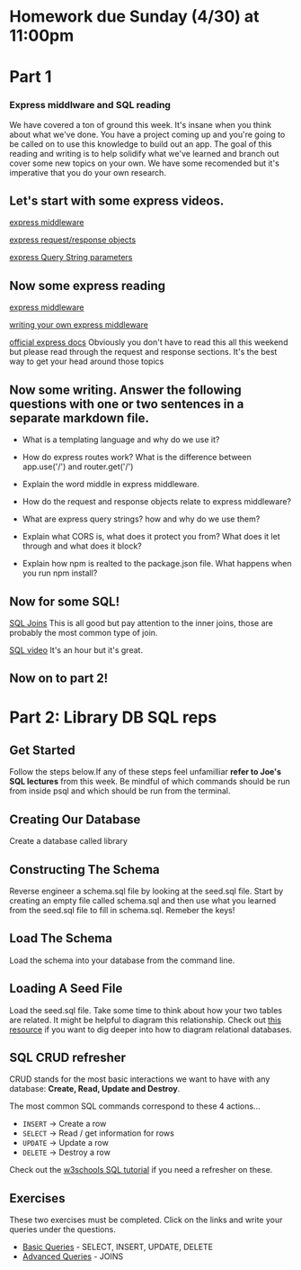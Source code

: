 # Homework due Sunday (4/30) at 11:00pm

# Part 1

### Express middlware and SQL reading 

We have covered a ton of ground this week. It's insane when you think about what we've done. You have a project coming up and you're going to be called on to use this knowledge to build out an app. The goal of this reading and writing is to help solidify what we've learned and branch out cover some new topics on your own. We have some recomended but it's imperative that you do your own research.

## Let's start with some express videos.
[express middleware](https://www.youtube.com/watch?v=NKUtINVzZ0E)

[express request/response objects](https://www.youtube.com/watch?v=ug-g1U1UR_w)

[express Query String parameters](https://www.youtube.com/watch?v=YEwst32GwS0)

## Now some express reading
[express middleware](https://expressjs.com/en/guide/using-middleware.html)

[writing your own express middleware](https://stormpath.com/blog/how-to-write-middleware-for-express-apps)

[official express docs](https://expressjs.com/en/api.html) Obviously you don't have to read this all this weekend but please read through the request and response sections. It's the best way to get your head around those topics

## Now some writing. Answer the following questions with one or two sentences in a separate markdown file.
* What is a templating language and why do we use it?

* How do express routes work? What is the difference between app.use('/') and router.get('/')

* Explain the word middle in express middleware.

* How do the request and response objects relate to express middleware?

* What are express query strings? how and why do we use them?

* Explain what CORS is, what does it protect you from? What does it let through and what does it block?

* Explain how npm is realted to the package.json file. What happens when you run npm install?

## Now for some SQL!
[SQL Joins](https://www.tutorialspoint.com/sql/sql-using-joins.htm) This is all good but pay attention to the inner joins, those are probably the most common type of join.

[SQL video](https://www.youtube.com/watch?v=7Vtl2WggqOg) It's an hour but it's great.

## Now on to part 2!

# Part 2: Library DB SQL reps

## Get Started 
Follow the steps below.If any of these steps feel unfamilliar **refer to Joe's SQL lectures** from this week.
Be mindful of which commands should be run from inside psql and which should be run from the terminal.

## Creating Our Database
Create a database called library

## Constructing The Schema
Reverse engineer a schema.sql file by looking at the seed.sql file. Start by creating an empty file called schema.sql and then use what you learned from the seed.sql file to fill in schema.sql. Remeber the keys!

## Load The Schema

Load the schema into your database from the command line. 

## Loading A Seed File

Load the seed.sql file. Take some time to think about how your two tables are related. It might be helpful to diagram this relationship. Check out [this resource](https://www.lucidchart.com/pages/er-diagrams) if you want to dig deeper into how to diagram relational databases.


## SQL CRUD refresher

CRUD stands for the most basic interactions we want to have with any database: **Create, Read, Update and Destroy**.

The most common SQL commands correspond to these 4 actions...

* `INSERT` -> Create a row
* `SELECT` -> Read / get information for rows
* `UPDATE` -> Update a row
* `DELETE` -> Destroy a row

Check out the [w3schools SQL tutorial](https://www.w3schools.com/sql/DEfaULT.asP) if you need a refresher on these.

## Exercises

These two exercises must be completed. Click on the links and write your queries under the questions.

* [Basic Queries](basic_queries.sql) - SELECT, INSERT, UPDATE, DELETE
* [Advanced Queries](advanced_queries.sql) - JOINS


